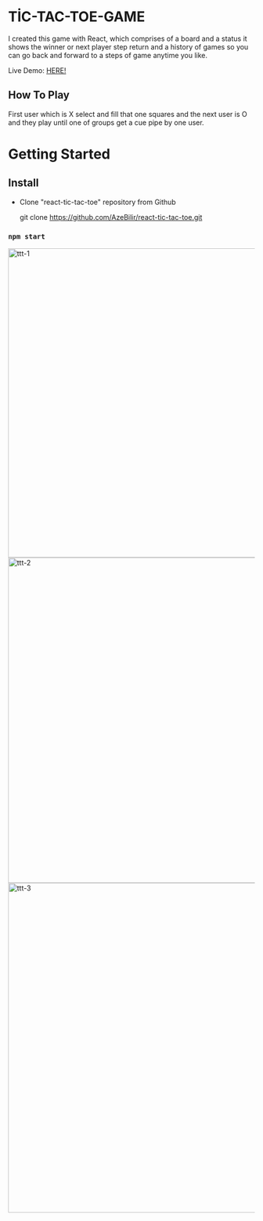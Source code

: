 # TİC-TAC-TOE-GAME
I created this game with React, which comprises of a board and a status it shows the winner or next player step return and a history of games so you can go back and forward to a steps of game anytime you like.

Live Demo: [HERE!](https://tic-tac-toe-game-with-react.netlify.app/)

## How To Play
First user which is X select and fill that one squares and the next user is O and they play until one of groups get a cue pipe by one user.

# Getting Started

## Install

- Clone "react-tic-tac-toe" repository from Github

  git clone https://github.com/AzeBilir/react-tic-tac-toe.git

### `npm start`


<img width="630" alt="ttt-1" src="https://user-images.githubusercontent.com/83697951/156180369-ce1443b6-4bec-4c73-9c12-0f77e698decd.png">

<img width="663" alt="ttt-2" src="https://user-images.githubusercontent.com/83697951/156180441-42f2f97c-e1a1-4637-9624-bfa154c5b367.png">

<img width="672" alt="ttt-3" src="https://user-images.githubusercontent.com/83697951/156180502-7eec5704-b618-4f1c-a12a-832799e7aa74.png">
